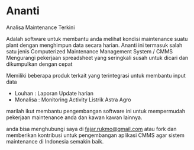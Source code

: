 # Ananti
Analisa Maintenance Terkini

Adalah software untuk membantu anda melihat kondisi maintenance suatu plant dengan menghimpun data secara harian.
Ananti ini termasuk salah satu jenis Computerized Maintenance Management System / CMMS
Mengurangi pekerjaan spreadsheet yang seringkali susah untuk dicari dan dikumpulkan dengan cepat

Memiliki beberapa produk terkait yang terintegrasi untuk membantu input data
- Louhan : Laporan Update harian
- Monalisa : Monitoring Activity Listrik Astra Agro

marilah ikut membantu pengembangan software ini untuk mempermudah pekerjaan maintenance anda dan kawan kawan lainnya.

anda bisa menghubungi saya di fajar.rukmo@gmail.com atau fork dan memberikan kontribusi untuk pengembangan aplikasi CMMS
agar sistem maintenance di Indonesia semakin baik.
